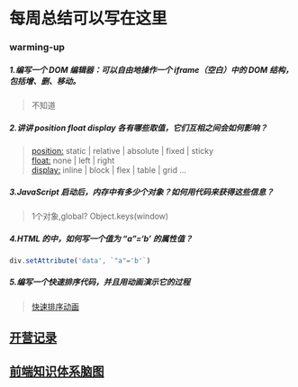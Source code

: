 # 每周总结可以写在这里

### warming-up

##### 1.编写一个 DOM 编辑器：可以自由地操作一个 iframe（空白）中的 DOM 结构，包括增、删、移动。
> 不知道

##### 2.讲讲 position float display 各有哪些取值，它们互相之间会如何影响？
> [position:](https://developer.mozilla.org/zh-CN/docs/Web/CSS/position) static | relative | absolute | fixed | sticky  
> [float:](https://developer.mozilla.org/zh-CN/docs/CSS/float) none | left | right  
> [display:](https://developer.mozilla.org/zh-CN/docs/Web/CSS/display) inline | block | flex | table | grid ...   

##### 3.JavaScript 启动后，内存中有多少个对象？如何用代码来获得这些信息？
> 1个对象,global? Object.keys(window)

##### 4.HTML 的中，如何写一个值为 “a”=‘b’ 的属性值？
```js
div.setAttribute('data', `"a"='b'`)
```

##### 5.编写一个快速排序代码，并且用动画演示它的过程

>  [快速排序动画](https://jtr354.github.io/Frontend-01-Template/warming-up/5-quick-sort/qucik-sort.html)

## [开营记录](https://github.com/JTR354/Frontend-01-Template/blob/master/warming-up/NOTE.md)

## [前端知识体系脑图](http://naotu.baidu.com/file/4b117c428d0bf5e6ab83f89ae83f81f1)
